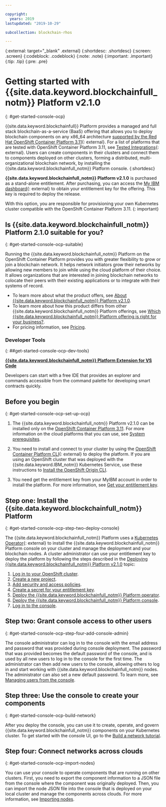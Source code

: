 ```yaml
---

copyright:
  years: 2019
lastupdated: "2019-10-29"

subcollection: blockchain-rhos

---
```


{:external: target="_blank" .external}
{:shortdesc: .shortdesc}
{:screen: .screen}
{:codeblock: .codeblock}
{:note: .note}
{:important: .important}
{:tip: .tip}
{:pre: .pre}

# Getting started with {{site.data.keyword.blockchainfull_notm}} Platform v2.1.0
{: #get-started-console-ocp}

{{site.data.keyword.blockchainfull}} Platform provides a managed and full stack blockchain-as-a-service (BaaS) offering that allows you to deploy blockchain components on any x86_64 architecture [supported by the Red Hat OpenShift Container Platform 3.11](https://docs.openshift.com/container-platform/3.11/install/prerequisites.html){: external}. For a list of platforms that are tested with OpenShift Container Platform 3.11, see [Tested Integrations](https://access.redhat.com/articles/2176281){: external}. Users can create components in their clusters and connect them to components deployed on other clusters, forming a distributed, multi-organizational blockchain network, by installing the {{site.data.keyword.blockchainfull_notm}} Platform console.
{:shortdesc}

**{{site.data.keyword.blockchainfull_notm}} Platform v2.1.0** is purchased as a stand-alone entitlement. After purchasing, you can access the [My IBM dashboard](https://myibm.ibm.com/dashboard/){: external} to obtain your entitlement key for the offering. This key is required to deploy the release.

With this option, you are responsible for provisioning your own Kubernetes cluster compatible with the OpenShift Container Platform 3.11.
{: important}

## Is {{site.data.keyword.blockchainfull_notm}} Platform 2.1.0 suitable for you?
{: #get-started-console-ocp-suitable}

Running the {{site.data.keyword.blockchainfull_notm}} Platform on the OpenShift Container Platform provides you with greater flexibility to grow or join a blockchain network. It helps network initiators grow their networks by allowing new members to join while using the cloud platform of their choice. It allows organizations that are interested in joining blockchain networks to colocate their peers with their existing applications or to integrate with their systems of record.
- To learn more about what the product offers, see [About {{site.data.keyword.blockchainfull_notm}} Platform v2.1.0](/docs/services/blockchain-rhos?topic=blockchain-rhos-console-ocp-about).
- To learn more about how this product differs from other {{site.data.keyword.blockchainfull_notm}} Platform offerings, see [Which {{site.data.keyword.blockchainfull_notm}} Platform offering is right for your business?](/docs/services/blockchain-rhos?topic=blockchain-rhos-console-ocp-about#get-started-console-ocp-which-ibp).
- For pricing information, see [Pricing](/docs/services/blockchain-rhos?topic=blockchain-rhos-ibp-rhos-pricing).

### Developer Tools
{: ##get-started-console-ocp-dev-tools}

[**{{site.data.keyword.blockchainfull_notm}} Platform Extension for VS Code**](/docs/services/blockchain-rhos?topic=blockchain-rhos-develop-vscode#develop-vscode)  

Developers can start with a free IDE that provides an explorer and commands accessible from the command palette for developing smart contracts quickly.

## Before you begin
{: #get-started-console-ocp-set-up-ocp}

1. The {{site.data.keyword.blockchainfull_notm}} Platform v2.1.0 can be installed only on the [OpenShift Container Platform 3.11](https://docs.openshift.com/container-platform/3.11/welcome/index.html). For more information on the cloud platforms that you can use, see [System prerequisites](/docs/services/blockchain-rhos?topic=blockchain-rhos-console-ocp-about#console-ocp-about-prerequisites).

2. You need to install and connect to your cluster by using the [OpenShift Container Platform CLI](https://docs.openshift.com/container-platform/3.11/cli_reference/get_started_cli.html#installing-the-cli){: external} to deploy the platform. If you are using an OpenShift cluster that was deployed with the {{site.data.keyword.IBM_notm}} Kubernetes Service, use these instructions to [Install the OpenShift Origin CLI](/docs/openshift?topic=openshift-openshift-cli#cli_oc).

3. You need get the entitlement key from your MyIBM account in order to install the platform. For more information, see [Get your entitlement key](/docs/services/blockchain-rhos/howto?topic=blockchain-rhos-deploy-ocp#deploy-ocp-entitlement-key).

## Step one: Install the {{site.data.keyword.blockchainfull_notm}} Platform
{: #get-started-console-ocp-step-two-deploy-console}

The {{site.data.keyword.blockchainfull_notm}} Platform uses a [Kubernetes Operator](https://www.openshift.com/learn/topics/operators){: external} to install the {{site.data.keyword.blockchainfull_notm}} Platform console on your cluster and manage the deployment and your blockchain nodes. A cluster administrator can use your entitlement key to deploy the platform by following the steps described in the [Deploying {{site.data.keyword.blockchainfull_notm}} Platform v2.1.0](/docs/services/blockchain-rhos/howto?topic=blockchain-rhos-deploy-ocp#deploy-ocp) topic:

  1. [Log in to your OpenShift cluster](/docs/services/blockchain-rhos/howto?topic=blockchain-rhos-deploy-ocp#deploy-ocp-login).
  2. [Create a new project](/docs/services/blockchain-rhos/howto?topic=blockchain-rhos-deploy-ocp#deploy-ocp-project).
  3. [Add security and access policies](/docs/services/blockchain-rhos/howto?topic=blockchain-rhos-deploy-ocp#deploy-ocp-scc).
  4. [Create a secret for your entitlement key](/docs/services/blockchain-rhos/howto?topic=blockchain-rhos-deploy-ocp#deploy-ocp-docker-registry-secret).
  5. [Deploy the {{site.data.keyword.blockchainfull_notm}} Platform operator](/docs/services/blockchain-rhos/howto?topic=blockchain-rhos-deploy-ocp#deploy-ocp-operator).
  6. [Deploy the {{site.data.keyword.blockchainfull_notm}} Platform console](/docs/services/blockchain-rhos/howto?topic=blockchain-rhos-deploy-ocp#deploy-ocp-console).
  7. [Log in to the console](/docs/services/blockchain-rhos/howto?topic=blockchain-rhos-deploy-ocp#deploy-ocp-log-in).

## Step two: Grant console access to other users
{: #get-started-console-ocp-step-four-add-console-admin}

The console administrator can log in to the console with the email address and password that was provided during console deployment. The password that was provided becomes the default password of the console, and is used by all new users to log in to the console for the first time. The administrator can then add new users to the console, allowing others to log in and start working with {{site.data.keyword.blockchainfull_notm}} nodes. The administrator can also set a new default password. To learn more, see [Managing users from the console](/docs/services/blockchain-rhos?topic=blockchain-rhos-console-icp-manage#console-icp-manage-users).

## Step three: Use the console to create your components
{: #get-started-console-ocp-build-network}

After you deploy the console, you can use it to create, operate, and govern {{site.data.keyword.blockchainfull_notm}} components on your Kubernetes cluster. To get started with the console UI, go to the [Build a network tutorial](/docs/services/blockchain-rhos/howto?topic=blockchain-rhos-ibp-console-build-network#ibp-console-build-network).

## Step four: Connect networks across clouds
{: #get-started-console-ocp-import-nodes}

You can use your console to operate components that are running on other clusters. First, you need to export the component information to a JSON file from the console where the component was originally deployed. Then, you can import the node JSON file into the console that is deployed on your local cluster and manage the components across clouds. For more information, see [Importing nodes](/docs/services/blockchain-rhos/howto?topic=blockchain-rhos-ibp-console-import-nodes#ibp-console-import-nodes).
